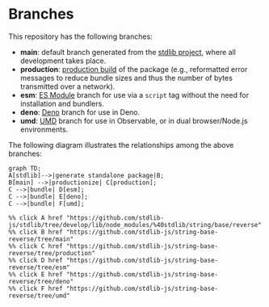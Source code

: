 <!--

@license Apache-2.0

Copyright (c) 2022 The Stdlib Authors.

Licensed under the Apache License, Version 2.0 (the "License");
you may not use this file except in compliance with the License.
You may obtain a copy of the License at

    http://www.apache.org/licenses/LICENSE-2.0

Unless required by applicable law or agreed to in writing, software
distributed under the License is distributed on an "AS IS" BASIS,
WITHOUT WARRANTIES OR CONDITIONS OF ANY KIND, either express or implied.
See the License for the specific language governing permissions and
limitations under the License.

-->

# Branches

This repository has the following branches:

-   **main**: default branch generated from the [stdlib project][stdlib-url], where all development takes place.
-   **production**: [production build][production-url] of the package (e.g., reformatted error messages to reduce bundle sizes and thus the number of bytes transmitted over a network).
-   **esm**: [ES Module][esm-url] branch for use via a `script` tag without the need for installation and bundlers.
-   **deno**: [Deno][deno-url] branch for use in Deno.
-   **umd**: [UMD][umd-url] branch for use in Observable, or in dual browser/Node.js environments.

The following diagram illustrates the relationships among the above branches:

```mermaid
graph TD;
A[stdlib]-->|generate standalone package|B;
B[main] -->|productionize| C[production];
C -->|bundle| D[esm];
C -->|bundle| E[deno];
C -->|bundle| F[umd];

%% click A href "https://github.com/stdlib-js/stdlib/tree/develop/lib/node_modules/%40stdlib/string/base/reverse"
%% click B href "https://github.com/stdlib-js/string-base-reverse/tree/main"
%% click C href "https://github.com/stdlib-js/string-base-reverse/tree/production"
%% click D href "https://github.com/stdlib-js/string-base-reverse/tree/esm"
%% click E href "https://github.com/stdlib-js/string-base-reverse/tree/deno"
%% click F href "https://github.com/stdlib-js/string-base-reverse/tree/umd"
```

[stdlib-url]: https://github.com/stdlib-js/stdlib/tree/develop/lib/node_modules/%40stdlib/string/base/reverse
[production-url]: https://github.com/stdlib-js/string-base-reverse/tree/production
[deno-url]: https://github.com/stdlib-js/string-base-reverse/tree/deno
[umd-url]: https://github.com/stdlib-js/string-base-reverse/tree/umd
[esm-url]: https://github.com/stdlib-js/string-base-reverse/tree/esm